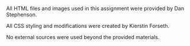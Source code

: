 All HTML files and images used in this assignment were provided by Dan Stephenson. 

All CSS styling and modifications were created by Kierstin Forseth. 

No external sources were used beyond the provided materials.